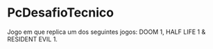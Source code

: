 # PcDesafioTecnico
Jogo em que replica um dos seguintes jogos: DOOM 1, HALF LIFE 1 &amp; RESIDENT EVIL 1.
